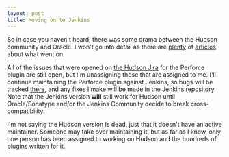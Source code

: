 ```yaml
---
layout: post
title: Moving on to Jenkins
---
```

So in case you haven't heard, there was some drama between the Hudson community and Oracle. I won't go into detail as there are [plenty](http://jenkins-ci.org/content/hudsons-future) of [articles](http://www.artima.com/weblogs/viewpost.jsp?thread=317610) about what went on.

All of the issues that were opened on [the Hudson Jira](http://issues.hudson-ci.org/) for the Perforce plugin are still open, but I'm unassigning those that are assigned to me. I'll continue maintaining the Perforce plugin against Jenkins, so bugs will be tracked [there](http://issues.jenkins-ci.org/), and any fixes I make will be made in the Jenkins repository. Note that the Jenkins version __will__ still work for Hudson until Oracle/Sonatype and/or the Jenkins Community decide to break cross-compatibility.

I'm not saying the Hudson version is dead, just that it doesn't have an active maintainer. Someone may take over maintaining it, but as far as I know, only one person has been assigned to working on Hudson and the hundreds of plugins written for it.

